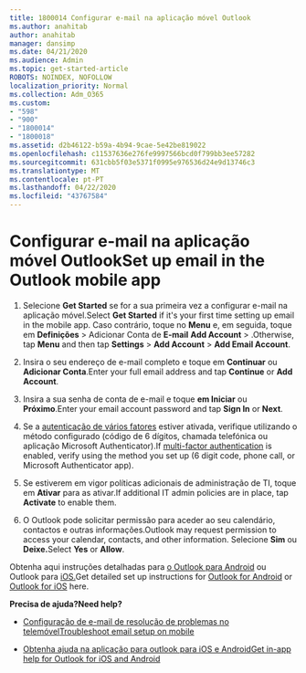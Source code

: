 ```yaml
---
title: 1800014 Configurar e-mail na aplicação móvel Outlook
ms.author: anahitab
author: anahitab
manager: dansimp
ms.date: 04/21/2020
ms.audience: Admin
ms.topic: get-started-article
ROBOTS: NOINDEX, NOFOLLOW
localization_priority: Normal
ms.collection: Adm_O365
ms.custom:
- "598"
- "900"
- "1800014"
- "1800018"
ms.assetid: d2b46122-b59a-4b94-9cae-5e42be819022
ms.openlocfilehash: c11537636e276fe9997566bcd0f799bb3ee57282
ms.sourcegitcommit: 631cbb5f03e5371f0995e976536d24e9d13746c3
ms.translationtype: MT
ms.contentlocale: pt-PT
ms.lasthandoff: 04/22/2020
ms.locfileid: "43767584"
---
```

# <a name="set-up-email-in-the-outlook-mobile-app"></a><span data-ttu-id="93ce9-102">Configurar e-mail na aplicação móvel Outlook</span><span class="sxs-lookup"><span data-stu-id="93ce9-102">Set up email in the Outlook mobile app</span></span>

1. <span data-ttu-id="93ce9-103">Selecione **Get Started** se for a sua primeira vez a configurar e-mail na aplicação móvel.</span><span class="sxs-lookup"><span data-stu-id="93ce9-103">Select **Get Started** if it's your first time setting up email in the mobile app.</span></span> <span data-ttu-id="93ce9-104">Caso contrário, toque no **Menu** e, em seguida, toque em **Definições** \> Adicionar Conta de **E-mail** **Add Account** \> .</span><span class="sxs-lookup"><span data-stu-id="93ce9-104">Otherwise, tap **Menu** and then tap **Settings** \> **Add Account** \> **Add Email Account**.</span></span>

2. <span data-ttu-id="93ce9-105">Insira o seu endereço de e-mail completo e toque em **Continuar** ou **Adicionar Conta**.</span><span class="sxs-lookup"><span data-stu-id="93ce9-105">Enter your full email address and tap **Continue** or **Add Account**.</span></span>

3. <span data-ttu-id="93ce9-106">Insira a sua senha de conta de e-mail e toque **em Iniciar** ou **Próximo**.</span><span class="sxs-lookup"><span data-stu-id="93ce9-106">Enter your email account password and tap **Sign In** or **Next**.</span></span>

4. <span data-ttu-id="93ce9-107">Se a [autenticação de vários fatores](https://docs.microsoft.com/office365/admin/security-and-compliance/set-up-multi-factor-authentication) estiver ativada, verifique utilizando o método configurado (código de 6 dígitos, chamada telefónica ou aplicação Microsoft Authenticator).</span><span class="sxs-lookup"><span data-stu-id="93ce9-107">If [multi-factor authentication](https://docs.microsoft.com/office365/admin/security-and-compliance/set-up-multi-factor-authentication) is enabled, verify using the method you set up (6 digit code, phone call, or Microsoft Authenticator app).</span></span>

5. <span data-ttu-id="93ce9-108">Se estiverem em vigor políticas adicionais de administração de TI, toque em **Ativar** para as ativar.</span><span class="sxs-lookup"><span data-stu-id="93ce9-108">If additional IT admin policies are in place, tap **Activate** to enable them.</span></span>

6. <span data-ttu-id="93ce9-109">O Outlook pode solicitar permissão para aceder ao seu calendário, contactos e outras informações.</span><span class="sxs-lookup"><span data-stu-id="93ce9-109">Outlook may request permission to access your calendar, contacts, and other information.</span></span> <span data-ttu-id="93ce9-110">Selecione **Sim** ou **Deixe.**</span><span class="sxs-lookup"><span data-stu-id="93ce9-110">Select **Yes** or **Allow**.</span></span>

<span data-ttu-id="93ce9-111">Obtenha aqui instruções detalhadas para [o Outlook para Android](https://support.office.com/article/886db551-8dfa-4fd5-b835-f8e532091872.aspx) ou Outlook para [iOS.](https://support.office.com/article/b2de2161-cc1d-49ef-9ef9-81acd1c8e234.aspx)</span><span class="sxs-lookup"><span data-stu-id="93ce9-111">Get detailed set up instructions for [Outlook for Android](https://support.office.com/article/886db551-8dfa-4fd5-b835-f8e532091872.aspx) or [Outlook for iOS](https://support.office.com/article/b2de2161-cc1d-49ef-9ef9-81acd1c8e234.aspx) here.</span></span>
  
 <span data-ttu-id="93ce9-112">**Precisa de ajuda?**</span><span class="sxs-lookup"><span data-stu-id="93ce9-112">**Need help?**</span></span>
  
- [<span data-ttu-id="93ce9-113">Configuração de e-mail de resolução de problemas no telemóvel</span><span class="sxs-lookup"><span data-stu-id="93ce9-113">Troubleshoot email setup on mobile</span></span>](https://support.office.com/article/a264ef01-9c88-48fb-9285-7017e4f31f02.aspx)

- [<span data-ttu-id="93ce9-114">Obtenha ajuda na aplicação para outlook para iOS e Android</span><span class="sxs-lookup"><span data-stu-id="93ce9-114">Get in-app help for Outlook for iOS and Android</span></span>](https://support.office.com/article/218a22d1-9fa5-4889-b689-de1c63493243.aspx#ID0EAABAAA=Contact_Support)
